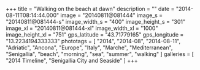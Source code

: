 +++
title = "Walking on the beach at dawn"
description = ""
date = "2014-08-11T08:14:44.000"
image = "20140811@081444"
image_s = "20140811@081444-s"
image_width_s = "400"
image_height_s = "301"
image_xl = "20140811@081444-xl"
image_width_xl = "1000"
image_height_xl = "751"
gps_latitude = "43.71779165"
gps_longitude = "13.2234194333333"
phototags = [ "2014", "2014-08", "2014-08-11", "Adriatic", "Ancona", "Europe", "Italy", "Marche", "Mediterranean", "Senigallia", "beach", "morning", "sea", "summer", "walking" ]
galleries = [ "2014 Timeline", "Senigallia City and Seaside" ]
+++
